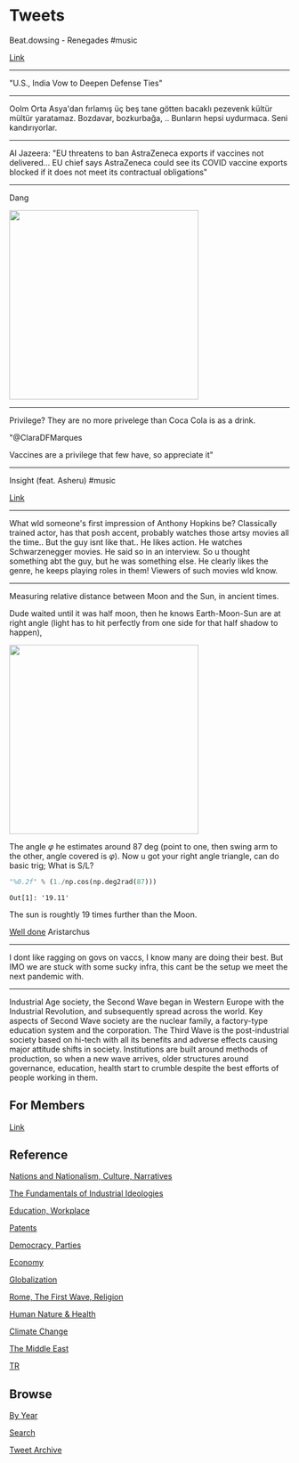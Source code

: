 # Tweets

Beat.dowsing - Renegades \#music

[Link](https://youtu.be/Y-uyCcHJuFc)

---

"U.S., India Vow to Deepen Defense Ties"

---

Oolm Orta Asya'dan fırlamış üç beş tane götten bacaklı pezevenk kültür
mültür yaratamaz. Bozdavar, bozkurbağa, .. Bunların hepsi uydurmaca.
Seni kandırıyorlar.

---

Al Jazeera: "EU threatens to ban AstraZeneca exports if vaccines not
delivered... EU chief says AstraZeneca could see its COVID vaccine
exports blocked if it does not meet its contractual obligations"

---

Dang

<img width="340" src="https://pbs.twimg.com/media/Ew6wXKaXMAIn0dE?format=jpg&name=small"/>

---

Privilege? They are no more privelege than Coca Cola is as a
drink. 

"@ClaraDFMarques

Vaccines are a privilege that few have, so appreciate it"

---

Insight (feat. Asheru) \#music

[Link](https://youtu.be/8nTvzsnHnpk)

---

What wld someone's first impression of Anthony Hopkins be? Classically
trained actor, has that posh accent, probably watches those artsy
movies all the time.. But the guy isnt like that.. He likes action. He
watches Schwarzenegger movies. He said so in an interview. So u
thought something abt the guy, but he was something else. He clearly
likes the genre, he keeps playing roles in them! Viewers of such
movies wld know.

---

Measuring relative distance between Moon and the Sun, in ancient times.

Dude waited until it was half moon, then he knows Earth-Moon-Sun are
at right angle (light has to hit perfectly from one side for that half
shadow to happen),

<img width="340" src="https://upload.wikimedia.org/wikipedia/commons/f/f3/AristarchusHalfLitMoon2.png"/>

The angle $\varphi$ he estimates around 87 deg (point to one, then
swing arm to the other, angle covered is $\varphi$). Now u got your
right angle triangle, can do basic trig; What is S/L?

```python
"%0.2f" % (1./np.cos(np.deg2rad(87)))
```

```text
Out[1]: '19.11'
```

The sun is roughtly 19 times further than the Moon.

[Well done](https://en.wikipedia.org/wiki/On_the_Sizes_and_Distances_(Aristarchus))
Aristarchus

---

I dont like ragging on govs on vaccs, I know many are doing their
best. But IMO we are stuck with some sucky infra, this cant be the
setup we meet the next pandemic with.

---

Industrial Age society, the Second Wave began in Western Europe with
the Industrial Revolution, and subsequently spread across the
world. Key aspects of Second Wave society are the nuclear family, a
factory-type education system and the corporation. The Third Wave is
the post-industrial society based on hi-tech with all its benefits and
adverse effects causing major attitude shifts in society. Institutions
are built around methods of production, so when a new wave arrives,
older structures around governance, education, health start to crumble
despite the best efforts of people working in them.

## For Members

[Link](https://thirdwave-members.herokuapp.com)

## Reference

[Nations and Nationalism, Culture, Narratives](/2013/02/nations-and-nationalism.md)

[The Fundamentals of Industrial Ideologies](/2011/04/fundamentals-of-industrial-ideologies.md)

[Education, Workplace](2017/09/education-workplace.md)

[Patents](/2018/09/patents.md)

[Democracy, Parties](/2016/11/democracy.md)

[Economy](/2018/05/economy.md)

[Globalization](/2018/09/globalization.md)

[Rome, The First Wave, Religion](/2017/12/rome.md)

[Human Nature & Health](/2020/07/human-nature.md)

[Climate Change](/2018/12/climate.md)

[The Middle East](/2019/07/middleeast.md)

[TR](../tr)

## Browse

[By Year](years.md)

[Search](search.html)

[Tweet Archive](/tweets/README.md)


